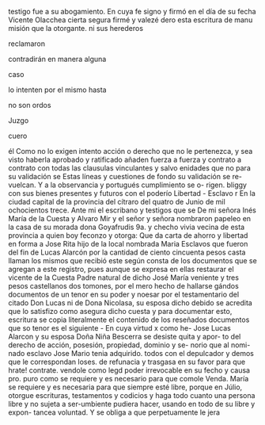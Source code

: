 testigo fue a su abogamiento. En cuya fe signo y firmó en el día de su fecha Vicente Olacchea
cierta
segura
firmé
y
valezé
dero
esta
escritura
de
manu
misión
que
la
otorgante.
ni
sus
herederos

reclamaron

contradirán
en
manera
alguna

caso

lo
intenten
por
el
mismo
hasta

no
son
ordos

Juzgo

cuero

él
Como no lo exigen intento acción o derecho que no le pertenezca, y sea visto haberla aprobado y ratificado añaden fuerza a fuerza y contrato a contrato con todas las clausulas vinculantes y salvo enidades que no para su validación se
Estas líneas y cuestiones de fondo su validación se re- vuelcan. Y a la observancia y portugués cumplimiento se o- rigen.
bliggy con sus bienes presentes y futuros con el poderío
Libertad - Esclavo
r En la ciudad capital de la provincia del cítraro del quatro de Junio de mil ochocientos trece.
Ante mi el escribano y testigos que se
De mi señora Inés María de la Cuesta y Alvaro Mir y el señor y señora nombraron papeleo en la casa de su morada dona Goyafrudis 9a. y checho vivia vecina de esta provincia a quien boy feconzo y otorga: Que da carta de ahorro y libertad en forma a Jose
Rita hijo de la local nombrada Maria Esclavos que fueron del fin de Lucas Alarcón por la cantidad de ciento cincuenta pesos casta llaman los mismos que recibió este según consta de los documentos que se agregan a este registro, pues aunque se expresa en ellas
restaurar el vicente de la Cuesta Padre natural de dicho José María veniente y tres pesos castellanos dos tomones, por el mero hecho de hallarse gándos documentos de un tenor en su poder y noesar por el testamentario del citado Don Lucas ni de Dona
Nicolasa, su esposa dicho debido se acredita que lo satisfizo como asegura dicho cuesta y para documentar esto, escritura se copia literalmente el contenido de los reseñados documentos que so tenor es el siguiente - En cuya virtud x como he-
Jose Lucas Alarcon y su esposa Doña Niña Bescerra se desiste quita y apor- to del derecho de acción, posesión, propiedad, dominio y se- norio que al nomi- nado esclavo Jose Mario tenia adquirido.
todos con el depulcador y demos que le correspondan loses. de refunacia y trasgasa en su favor para que hrate! contrate. vendole como legd poder irrevocable en su fecho y causa pro. puro como se requiere y es necesario para que comole Venda.
María se requiere y es necesaria para que siempre esté libre, porque en Júlio, otorgue escrituras, testamentos y codicios y haga todo cuanto una persona libre y no sujeta a ser-umbiente pudiera hacer, usando en todo de su libre y expon- tancea voluntad. Y se obliga a que perpetuamente le jera